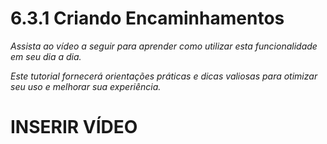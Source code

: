 # 6.3.1 Criando Encaminhamentos

 _Assista ao vídeo a seguir para aprender como utilizar esta funcionalidade em seu dia a dia._ 

 _Este tutorial fornecerá orientações práticas e dicas valiosas para otimizar seu uso e melhorar sua experiência._

# INSERIR VÍDEO
